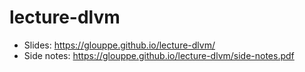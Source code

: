 # lecture-dlvm

- Slides: https://glouppe.github.io/lecture-dlvm/
- Side notes: https://glouppe.github.io/lecture-dlvm/side-notes.pdf
